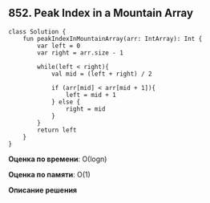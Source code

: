 ## 852. Peak Index in a Mountain Array


```
class Solution {
    fun peakIndexInMountainArray(arr: IntArray): Int {
        var left = 0
        var right = arr.size - 1

        while(left < right){
            val mid = (left + right) / 2

            if (arr[mid] < arr[mid + 1]){
                left = mid + 1
            } else {
                right = mid
            }
        }
        return left
    }
}

```

**Оценка по времени**: О(logn)


**Оценка по памяти**: О(1)


**Описание решения**
```

```